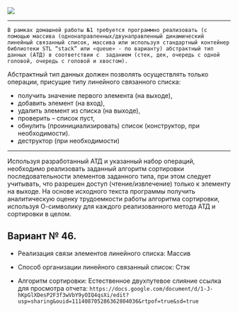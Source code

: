 ![](https://media.tenor.com/V0-wtCT-OPAAAAAC/spike-spiegel.gif)

---
```В рамках домашней работы №1 требуется программно реализовать (с помощью массива (однонаправленных/двунаправленный динамический линейный связанный список, массива или используя стандартный контейнер библиотеки STL “stack” или «queue» - по варианту) абстрактный тип данных (АТД) в соответствии с  заданием (стек, дек, очередь с одной головой, очередь с головой и хвостом).```

Абстрактный тип данных должен позволять осуществлять только операции, присущие типу линейного связанного списка: 
* получить значение первого элемента (на выходе), 
*	добавить элемент (на вход), 
*	удалить элемент из списка (на выходе), 
*	проверить – список пуст, 
*	обнулить (проинициализировать) список (конструктор, при необходимости). 
*	деструктор (при необходимости)
---

Используя разработанный АТД и указанный набор операций, необходимо реализовать заданный алгоритм сортировки последовательности элементов заданного типа, при этом следует учитывать, что разрешен доступ (чтение/извлечение) только к элементу на выходе.
На основе исходного текста программы получить аналитическую оценку трудоемкости работы алгоритма сортировки, используя О-символику для каждого реализованного метода АТД и сортировки в целом.


## Вариант № 46.

* Реализация связи элементов линейного списка: Массив	

* Способ организации линейного связанный список: Стэк	

* Алгоритм сортировки: Естественное двухпутевое слияние
ссылка для просмотра отчета: ```https://docs.google.com/document/d/1-J-hKpGlXDesP2F3f3wVbY9yOIQ4qsXi/edit?usp=sharing&ouid=111408705286362804036&rtpof=true&sd=true```
